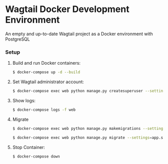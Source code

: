 # Wagtail Docker Development Environment
An empty and up-to-date Wagtail project as a Docker environment with PostgreSQL

### Setup
1. Build and run Docker containers:
    ```sh
    $ docker-compose up -d --build
    ```
1. Set Wagtail administrator account:
    ```sh
    $ docker-compose exec web python manage.py createsuperuser --settings=app.settings.dev
    ```
 1. Show logs:
    ```sh
    $ docker-compose logs -f web
    ```
1. Migrate    
    ```sh
    $ docker-compose exec web python manage.py makemigrations --settings=app.settings.dev
    ```
    ```sh
    $ docker-compose exec web python manage.py migrate --settings=app.settings.dev
     ```   
1. Stop Container:
    ```sh
    $ docker-compose down
    ```